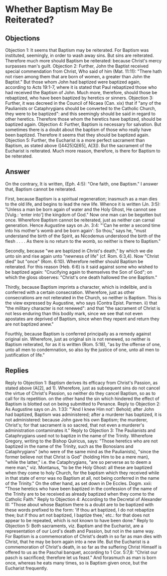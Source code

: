 # Whether Baptism May Be Reiterated?
## Objections
Objection 1: It seems that Baptism may be reiterated. For Baptism was instituted, seemingly, in order to wash away sins. But sins are reiterated. Therefore much more should Baptism be reiterated: because Christ's mercy surpasses man's guilt.
Objection 2: Further, John the Baptist received special commendation from Christ, Who said of him (Mat. 11:11): "There hath not risen among them that are born of women, a greater than John the Baptist." But those whom John had baptized were baptized again, according to Acts 19:1-7, where it is stated that Paul rebaptized those who had received the Baptism of John. Much more, therefore, should those be rebaptized, who have been baptized by heretics or sinners.
Objection 3: Further, it was decreed in the Council of Nicaea (Can. xix) that if "any of the Paulianists or Cataphrygians should be converted to the Catholic Church, they were to be baptized": and this seemingly should be said in regard to other heretics. Therefore those whom the heretics have baptized, should be baptized again.
Objection 4: Further, Baptism is necessary for salvation. But sometimes there is a doubt about the baptism of those who really have been baptized. Therefore it seems that they should be baptized again.
Objection 5: Further, the Eucharist is a more perfect sacrament than Baptism, as stated above ([4425]Q[65], A[3]). But the sacrament of the Eucharist is reiterated. Much more reason, therefore, is there for Baptism to be reiterated.
## Answer
On the contrary, It is written, (Eph. 4:5): "One faith, one Baptism."
I answer that, Baptism cannot be reiterated.

First, because Baptism is a spiritual regeneration; inasmuch as a man dies to the old life, and begins to lead the new life. Whence it is written (Jn. 3:5): "Unless a man be born again of water and the Holy Ghost, He cannot see [Vulg.: 'enter into'] the kingdom of God." Now one man can be begotten but once. Wherefore Baptism cannot be reiterated, just as neither can carnal generation. Hence Augustine says on Jn. 3:4: "'Can he enter a second time into his mother's womb and be born again': So thou," says he, "must understand the birth of the Spirit, as Nicodemus understood the birth of the flesh . . . . As there is no return to the womb, so neither is there to Baptism."

Secondly, because "we are baptized in Christ's death," by which we die unto sin and rise again unto "newness of life" (cf. Rom. 6:3,4). Now "Christ died" but "once" (Rom. 6:10). Wherefore neither should Baptism be reiterated. For this reason (Heb. 6:6) is it said against some who wished to be baptized again: "Crucifying again to themselves the Son of God"; on which the gloss observes: "Christ's one death hallowed the one Baptism."

Thirdly, because Baptism imprints a character, which is indelible, and is conferred with a certain consecration. Wherefore, just as other consecrations are not reiterated in the Church, so neither is Baptism. This is the view expressed by Augustine, who says (Contra Epist. Parmen. ii) that "the military character is not renewed": and that "the sacrament of Christ is not less enduring than this bodily mark, since we see that not even apostates are deprived of Baptism, since when they repent and return they are not baptized anew."

Fourthly, because Baptism is conferred principally as a remedy against original sin. Wherefore, just as original sin is not renewed, so neither is Baptism reiterated, for as it is written (Rom. 5:18), "as by the offense of one, unto all men to condemnation, so also by the justice of one, unto all men to justification of life."
## Replies
Reply to Objection 1: Baptism derives its efficacy from Christ's Passion, as stated above (A[2], ad 1). Wherefore, just as subsequent sins do not cancel the virtue of Christ's Passion, so neither do they cancel Baptism, so as to call for its repetition. on the other hand the sin which hindered the effect of Baptism is blotted out on being submitted to Penance.
Reply to Objection 2: As Augustine says on Jn. 1:33: "'And I knew Him not': Behold; after John had baptized, Baptism was administered; after a murderer has baptized, it is not administered: because John gave his own Baptism; the murderer, Christ's; for that sacrament is so sacred, that not even a murderer's administration contaminates it."
Reply to Objection 3: The Paulianists and Cataphrygians used not to baptize in the name of the Trinity. Wherefore Gregory, writing to the Bishop Quiricus, says: "Those heretics who are not baptized in the name of the Trinity, such as the Bonosians and Cataphrygians" (who were of the same mind as the Paulianists), "since the former believe not that Christ is God" (holding Him to be a mere man), "while the latter," i.e. the Cataphrygians, "are so perverse as to deem a mere man," viz. Montanus, "to be the Holy Ghost: all these are baptized when they come to holy Church, for the baptism which they received while in that state of error was no Baptism at all, not being conferred in the name of the Trinity." On the other hand, as set down in De Eccles. Dogm. xxii: "Those heretics who have been baptized in the confession of the name of the Trinity are to be received as already baptized when they come to the Catholic Faith."
Reply to Objection 4: According to the Decretal of Alexander III: "Those about whose Baptism there is a doubt are to be baptized with these words prefixed to the form: 'If thou art baptized, I do not rebaptize thee; but if thou art not baptized, I baptize thee,' etc.: for that does not appear to be repeated, which is not known to have been done."
Reply to Objection 5: Both sacraments, viz. Baptism and the Eucharist, are a representation of our Lord's death and Passion, but not in the same way. For Baptism is a commemoration of Christ's death in so far as man dies with Christ, that he may be born again into a new life. But the Eucharist is a commemoration of Christ's death, in so far as the suffering Christ Himself is offered to us as the Paschal banquet, according to 1 Cor. 5:7,8: "Christ our pasch is sacrificed; therefore let us feast." And forasmuch as man is born once, whereas he eats many times, so is Baptism given once, but the Eucharist frequently.